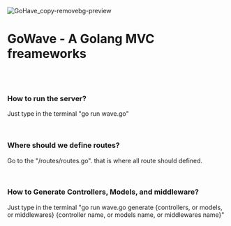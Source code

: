 ![GoHave_copy-removebg-preview](https://github.com/user-attachments/assets/c0bdb2b0-3194-48f0-a892-9fb10da22803)
<h1>GoWave - A Golang MVC freameworks</h1>
<br>
<br>
<h3>How to run the server?</h3>
<p>Just type in the terminal "go run wave.go"</p>
<br>
<h3>Where should we define routes?</h3>
<p>Go to the "/routes/routes.go". that is where all route should defined.</p>
<br>
<h3>How to Generate Controllers, Models, and middleware?</h3>
<p>Just type in the terminal "go run wave.go generate {controllers, or models, or middlewares} {controller name, or models name, or middlewares name}"</p>